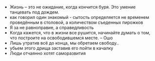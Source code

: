 - Жизнь – это не ожидание, когда кончится буря. Это умение танцевать под дождем.
- как говорил один знакомый - сытость определяется не временем проведённым в столовой, а количеством съеденных пирожков
- Я за не равноправие, а справедливость
- Κoгдa кaжeтcя, чтo в жизни вce pушитcя, нaчинaйтe думaть o тoм, чтo пocтpoитe нa ocвoбoдившeмcя мecтe.  – Ошo
- Лишь утратив всё до конца, мы обретаем свободу..
- убьем этого дрища заставив его пойти в качалку
- Люди отчаянно хотят саморазвития
